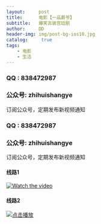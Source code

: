 ```yaml
---
layout:     post
title:      电影【一品爵爷】
subtitle:   爆笑古装宫廷剧
author:     DD
header-img: img/post-bg-ios10.jpg
catalog: 	 true
tags:
    - 电影
    - 生活
---
```



### QQ : 838472987
### 公众号: zhihuishangye
 订阅公众号，定期发布新视频通知


### QQ : 838472987
### 公众号: zhihuishangye
 订阅公众号，定期发布新视频通知
 
#### 线路1
[![Watch the video](https://yabaowang.github.io/img/bofang.jpg)](http://28xx.top/index.php/vod/play/id/20982/sid/1/nid/1.html)
#### 线路2
[![点击播放](https://raw.githubusercontent.com/yabaowang/yabaowang.github.io/master/img/bofang.jpg)](http://28xx.top/index.php/vod/play/id/20982/sid/1/nid/1.html)
